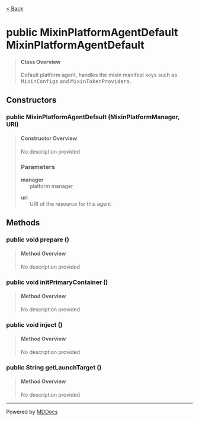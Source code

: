 [< Back](../README.md)
# public MixinPlatformAgentDefault MixinPlatformAgentDefault #
>#### Class Overview ####
>Default platform agent, handles the mixin manifest keys such as
 <tt>MixinConfigs</tt> and <tt>MixinTokenProviders</tt>.
## Constructors ##
### public MixinPlatformAgentDefault (MixinPlatformManager, URI) ###
>#### Constructor Overview ####
>No description provided
>
>### Parameters ###
>**manager**<br />
>&nbsp;&nbsp;&nbsp;&nbsp;&nbsp;&nbsp;platform manager
>
>**uri**<br />
>&nbsp;&nbsp;&nbsp;&nbsp;&nbsp;&nbsp;URI of the resource for this agent
>
## Methods ##
### public void prepare () ###
>#### Method Overview ####
>No description provided
>
### public void initPrimaryContainer () ###
>#### Method Overview ####
>No description provided
>
### public void inject () ###
>#### Method Overview ####
>No description provided
>
### public String getLaunchTarget () ###
>#### Method Overview ####
>No description provided
>

---
Powered by [MDDocs](https://github.com/VRCube/MDDocs)